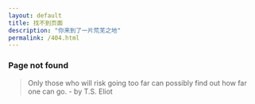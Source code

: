 ```yaml
---
layout: default
title: 找不到页面
description: "你来到了一片荒芜之地"
permalink: /404.html
---
```


### Page not found

> Only those who will risk going too far can possibly find out how far one can go. - by T.S. Eliot